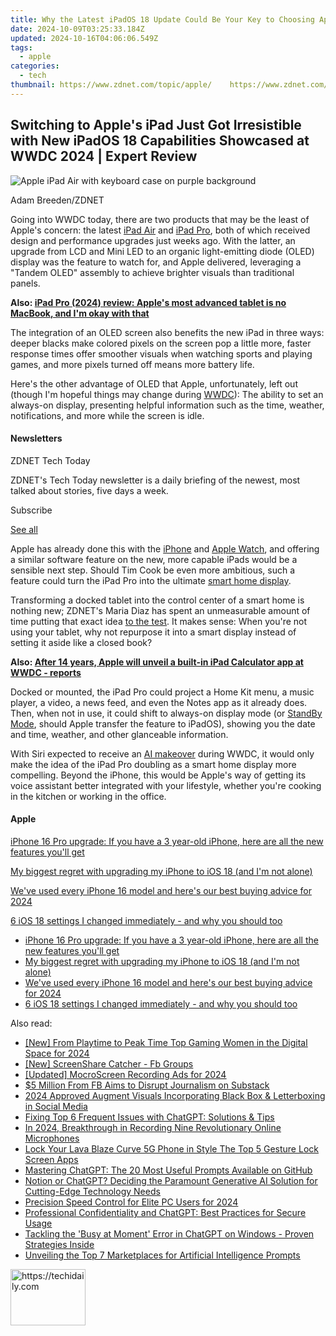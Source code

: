 ```yaml
---
title: Why the Latest iPadOS 18 Update Could Be Your Key to Choosing Apple's Tablet Right Now, as Seen at WWDC 2024 | TechZoom
date: 2024-10-09T03:25:33.184Z
updated: 2024-10-16T04:06:06.549Z
tags:
  - apple
categories:
  - tech
thumbnail: https://www.zdnet.com/topic/apple/    https://www.zdnet.com/a/img/resize/1cdbfdfd8e154f9b3bef03d6081cf5b734c4336f/2024/05/29/5b3c680a-1209-4a76-8aae-48035669ec37/ipad-air-001.jpg?width=170&height=96&fit=crop&auto=webp
---
```


## Switching to Apple's iPad Just Got Irresistible with New iPadOS 18 Capabilities Showcased at WWDC 2024 | Expert Review

![Apple iPad Air with keyboard case on purple background](https://www.zdnet.com/a/img/resize/af82af068bfff2a15ec586b16ae73f61960d85a9/2024/05/29/9abdd3a0-d253-47b9-bd5b-a10bf1e6b660/ipad-air-009.jpg?auto=webp&width=1280)

Adam Breeden/ZDNET

Going into WWDC today, there are two products that may be the least of Apple's concern: the latest [iPad Air](https://apple.sjv.io/c/159047/435031/7613?&sharedid=zdnet&partnerpropertyid=1980086&u=https%3A%2F%2Fwww.apple.com%2Fshop%2Fbuy-ipad%2Fipad-air&subId1=zd-%5F%5FCOM%5FCLICK%5FID%5F%5F-dtp) and [iPad Pro](https://apple.sjv.io/c/159047/435031/7613?&sharedid=zdnet&partnerpropertyid=1980086&u=https%3A%2F%2Fwww.apple.com%2Fshop%2Fbuy-ipad%2Fipad-pro%2F13-inch-display-256gb-space-black-wifi-standard-glass&subId1=zd-%5F%5FCOM%5FCLICK%5FID%5F%5F-dtp), both of which received design and performance upgrades just weeks ago. With the latter, an upgrade from LCD and Mini LED to an organic light-emitting diode (OLED) display was the feature to watch for, and Apple delivered, leveraging a "Tandem OLED" assembly to achieve brighter visuals than traditional panels.

**Also: [iPad Pro (2024) review: Apple's most advanced tablet is no MacBook, and I'm okay with that](https://www.zdnet.com/article/ipad-pro-2024-review/)**

The integration of an OLED screen also benefits the new iPad in three ways: deeper blacks make colored pixels on the screen pop a little more, faster response times offer smoother visuals when watching sports and playing games, and more pixels turned off means more battery life.

Here's the other advantage of OLED that Apple, unfortunately, left out (though I'm hopeful things may change during [WWDC](https://www.zdnet.com/article/apple-confirms-wwdc-2024-for-june-10-will-ai-steal-the-show/)): The ability to set an always-on display, presenting helpful information such as the time, weather, notifications, and more while the screen is idle. 

#### Newsletters

ZDNET Tech Today

ZDNET's Tech Today newsletter is a daily briefing of the newest, most talked about stories, five days a week.

 Subscribe

[See all](https://www.zdnet.com/newsletters/)

Apple has already done this with the [iPhone](https://www.zdnet.com/article/best-iphone/) and [Apple Watch](https://www.zdnet.com/article/best-apple-watch/), and offering a similar software feature on the new, more capable iPads would be a sensible next step. Should Tim Cook be even more ambitious, such a feature could turn the iPad Pro into the ultimate [smart home display](https://www.zdnet.com/home-and-office/smart-home/best-smart-home-device/).

Transforming a docked tablet into the control center of a smart home is nothing new; ZDNET's Maria Diaz has spent an unmeasurable amount of time putting that exact idea [to the test](https://www.zdnet.com/article/how-i-used-the-pixel-tablet-as-my-smart-home-display-and-key-things-to-consider/). It makes sense: When you're not using your tablet, why not repurpose it into a smart display instead of setting it aside like a closed book?

**Also: [After 14 years, Apple will unveil a built-in iPad Calculator app at WWDC - reports](https://www.zdnet.com/article/after-14-years-apple-will-unveil-a-built-in-ipad-calculator-app-at-wwdc-reports/)**

Docked or mounted, the iPad Pro could project a Home Kit menu, a music player, a video, a news feed, and even the Notes app as it already does. Then, when not in use, it could shift to always-on display mode (or [StandBy Mode](https://www.zdnet.com/article/how-to-use-standby-mode-on-ios-17-and-which-iphone-models-support-it/), should Apple transfer the feature to iPadOS), showing you the date and time, weather, and other glanceable information.

With Siri expected to receive an [AI makeover](https://www.zdnet.com/article/what-is-apple-intelligence-how-it-works-with-on-device-and-cloud-based-ai/) during WWDC, it would only make the idea of the iPad Pro doubling as a smart home display more compelling. Beyond the iPhone, this would be Apple's way of getting its voice assistant better integrated with your lifestyle, whether you're cooking in the kitchen or working in the office.

#### Apple

[iPhone 16 Pro upgrade: If you have a 3 year-old iPhone, here are all the new features you'll get](https://www.zdnet.com/article/iphone-16-pro-and-pro-max-hands-on/ "iPhone 16 Pro upgrade: If you have a 3 year-old iPhone, here are all the new features you'll get")

[My biggest regret with upgrading my iPhone to iOS 18 (and I'm not alone)](https://www.zdnet.com/article/my-biggest-regret-with-upgrading-my-iphone-to-ios-18-and-im-not-alone/ "My biggest regret with upgrading my iPhone to iOS 18 (and I'm not alone)")

[We've used every iPhone 16 model and here's our best buying advice for 2024](https://www.zdnet.com/article/iphone-16-pro-max-buying-advice-2024/ "We've used every iPhone 16 model and here's our best buying advice for 2024")

[6 iOS 18 settings I changed immediately - and why you should too](https://www.zdnet.com/article/6-ios-18-settings-i-changed-immediately-and-why-you-should-too/ "6 iOS 18 settings I changed immediately - and why you should too")

* [iPhone 16 Pro upgrade: If you have a 3 year-old iPhone, here are all the new features you'll get](https://www.zdnet.com/article/iphone-16-pro-and-pro-max-hands-on/ "iPhone 16 Pro upgrade: If you have a 3 year-old iPhone, here are all the new features you'll get")
* [My biggest regret with upgrading my iPhone to iOS 18 (and I'm not alone)](https://www.zdnet.com/article/my-biggest-regret-with-upgrading-my-iphone-to-ios-18-and-im-not-alone/ "My biggest regret with upgrading my iPhone to iOS 18 (and I'm not alone)")
* [We've used every iPhone 16 model and here's our best buying advice for 2024](https://www.zdnet.com/article/iphone-16-pro-max-buying-advice-2024/ "We've used every iPhone 16 model and here's our best buying advice for 2024")
* [6 iOS 18 settings I changed immediately - and why you should too](https://www.zdnet.com/article/6-ios-18-settings-i-changed-immediately-and-why-you-should-too/ "6 iOS 18 settings I changed immediately - and why you should too")

<ins class="adsbygoogle"
     style="display:block"
     data-ad-format="autorelaxed"
     data-ad-client="ca-pub-7571918770474297"
     data-ad-slot="1223367746"></ins>

<ins class="adsbygoogle"
     style="display:block"
     data-ad-client="ca-pub-7571918770474297"
     data-ad-slot="8358498916"
     data-ad-format="auto"
     data-full-width-responsive="true"></ins>

<span class="atpl-alsoreadstyle">Also read:</span>
<div><ul>
<li><a href="https://eaxpv-info.techidaily.com/new-from-playtime-to-peak-time-top-gaming-women-in-the-digital-space-for-2024/"><u>[New] From Playtime to Peak Time Top Gaming Women in the Digital Space for 2024</u></a></li>
<li><a href="https://facebook-videos.techidaily.com/new-screenshare-catcher-fb-groups/"><u>[New] ScreenShare Catcher - Fb Groups</u></a></li>
<li><a href="https://desktop-recording.techidaily.com/updated-mocroscreen-recording-ads-for-2024/"><u>[Updated] MocroScreen Recording Ads for 2024</u></a></li>
<li><a href="https://facebook.techidaily.com/5-million-from-fb-aims-to-disrupt-journalism-on-substack/"><u>$5 Million From FB Aims to Disrupt Journalism on Substack</u></a></li>
<li><a href="https://facebook-videos.techidaily.com/2024-approved-augment-visuals-incorporating-black-box-and-letterboxing-in-social-media/"><u>2024 Approved Augment Visuals Incorporating Black Box & Letterboxing in Social Media</u></a></li>
<li><a href="https://tech-haven.techidaily.com/fixing-top-6-frequent-issues-with-chatgpt-solutions-and-tips/"><u>Fixing Top 6 Frequent Issues with ChatGPT: Solutions & Tips</u></a></li>
<li><a href="https://visual-screen-recording.techidaily.com/in-2024-breakthrough-in-recording-nine-revolutionary-online-microphones/"><u>In 2024, Breakthrough in Recording Nine Revolutionary Online Microphones</u></a></li>
<li><a href="https://android-unlock.techidaily.com/lock-your-lava-blaze-curve-5g-phone-in-style-the-top-5-gesture-lock-screen-apps-by-drfone-android/"><u>Lock Your Lava Blaze Curve 5G Phone in Style The Top 5 Gesture Lock Screen Apps</u></a></li>
<li><a href="https://tech-haven.techidaily.com/mastering-chatgpt-the-20-most-useful-prompts-available-on-github/"><u>Mastering ChatGPT: The 20 Most Useful Prompts Available on GitHub</u></a></li>
<li><a href="https://tech-haven.techidaily.com/notion-or-chatgpt-deciding-the-paramount-generative-ai-solution-for-cutting-edge-technology-needs/"><u>Notion or ChatGPT? Deciding the Paramount Generative AI Solution for Cutting-Edge Technology Needs</u></a></li>
<li><a href="https://extra-guidance.techidaily.com/precision-speed-control-for-elite-pc-users-for-2024/"><u>Precision Speed Control for Elite PC Users for 2024</u></a></li>
<li><a href="https://tech-haven.techidaily.com/professional-confidentiality-and-chatgpt-best-practices-for-secure-usage/"><u>Professional Confidentiality and ChatGPT: Best Practices for Secure Usage</u></a></li>
<li><a href="https://tech-haven.techidaily.com/tackling-the-busy-at-moment-error-in-chatgpt-on-windows-proven-strategies-inside/"><u>Tackling the 'Busy at Moment' Error in ChatGPT on Windows - Proven Strategies Inside</u></a></li>
<li><a href="https://tech-haven.techidaily.com/unveiling-the-top-7-marketplaces-for-artificial-intelligence-prompts/"><u>Unveiling the Top 7 Marketplaces for Artificial Intelligence Prompts</u></a></li>
</ul></div>

<!-- affiliate ads begin -->
<a href="https://bluettide.pxf.io/c/5597632/2141684/17092" target="_top" id="2141684">
  <img src="//a.impactradius-go.com/display-ad/17092-2141684" border="0" alt="https://techidaily.com" width="120" height="90"/>
</a>
<img height="0" width="0" src="https://bluettide.pxf.io/i/5597632/2141684/17092" style="position:absolute;visibility:hidden;" border="0" />
<!-- affiliate ads end -->

